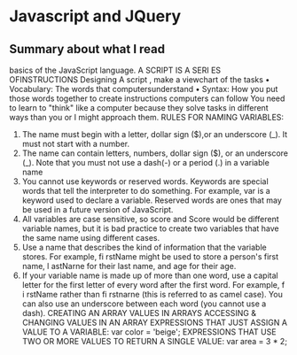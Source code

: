  # Javascript and JQuery
 ## Summary about what I read
 basics of the JavaScript
language.
A SCRIPT IS A SERI ES OFINSTRUCTIONS
 Designing A script , make a viewchart of the tasks
• Vocabulary: The words that computersunderstand
• Syntax: How you put those words together to
create instructions computers can follow
You need to learn to "think" like a computer because they solve tasks in different ways than you or I might approach them.
RULES FOR NAMING VARIABLES:
1. The name must begin with a letter, dollar sign ($),or an underscore (_). It must not start with a number.
2. The name can contain letters, numbers, dollar sign ($), or an underscore (_). Note that you must not use a dash(-) or a period (.) in a variable name
3. You cannot use keywords or reserved words. Keywords are special words that tell the interpreter to do something. For example, var is a keyword used to declare a variable. Reserved words are ones that may be used in a future version of JavaScript.
4. All variables are case sensitive, so score and Score would be different variable names, but it is bad practice to create two variables that have the same name using different cases.
5. Use a name that describes the kind of information that the variable stores. For example, fi rstName might be used to store a person's first name, l astNarne for their last name, and age for their age.
6. If your variable name is made up of more than one word, use a capital letter for the first letter of every word after the first word.
For example, f i rstName rather than fi rstnarne (this is referred to as camel case). You can also use an underscore between each word (you cannot use a dash).
CREATING AN ARRAY 
VALUES IN ARRAYS
ACCESSING & CHANGING VALUES IN AN ARRAY
EXPRESSIONS THAT JUST ASSIGN A VALUE TO A VARIABLE: var color = 'beige';
EXPRESSIONS THAT USE TWO OR MORE VALUES TO RETURN A SINGLE VALUE: var area = 3 * 2;

